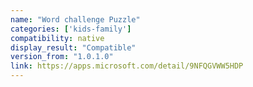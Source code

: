 ```yaml
---
name: "Word challenge Puzzle"
categories: ['kids-family']
compatibility: native
display_result: "Compatible"
version_from: "1.0.1.0"
link: https://apps.microsoft.com/detail/9NFQGVWW5HDP
---
```

